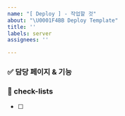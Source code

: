 ```yaml
---
name: "[ Deploy ] - 작업할 것"
about: "\U0001F4BB Deploy Template"
title: ''
labels: server
assignees: ''

---
```


### ✅ 담당 페이지 & 기능

### 📝 check-lists

- [ ]
